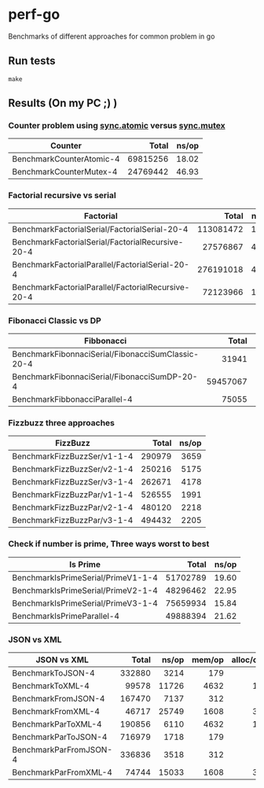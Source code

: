# perf-go
Benchmarks of different approaches for common problem in go

## Run tests
```
make
```

## Results (On my PC ;) )

### Counter problem using [sync.atomic](https://pkg.go.dev/sync/atomic) versus [sync.mutex](https://pkg.go.dev/sync#Mutex)
|Counter|Total|ns/op|
|-|-:|-:|
|BenchmarkCounterAtomic-4|69815256|18.02|
|BenchmarkCounterMutex-4|24769442|46.93|

### Factorial recursive vs serial
|Factorial|Total|ns/op|
|-|-:|-:|
|BenchmarkFactorialSerial/FactorialSerial-20-4|113081472|10.46|
|BenchmarkFactorialSerial/FactorialRecursive-20-4|27576867|40.32|
|BenchmarkFactorialParallel/FactorialSerial-20-4|276191018|4.326|
|BenchmarkFactorialParallel/FactorialRecursive-20-4|72123966|15.11|

### Fibonacci Classic vs DP
|Fibbonacci|Total|ns/op|
|-|-:|-:|
|BenchmarkFibonnaciSerial/FibonacciSumClassic-20-4|31941|37669|
|BenchmarkFibonnaciSerial/FibonacciSumDP-20-4|59457067|18.42|
|BenchmarkFibbonacciParallel-4|75055|15622|

### Fizzbuzz three approaches
|FizzBuzz|Total|ns/op|
|-|-:|-:|
|BenchmarkFizzBuzzSer/v1-1-4|290979|3659|
|BenchmarkFizzBuzzSer/v2-1-4|250216|5175|
|BenchmarkFizzBuzzSer/v3-1-4|262671|4178|
|BenchmarkFizzBuzzPar/v1-1-4|526555|1991|
|BenchmarkFizzBuzzPar/v2-1-4|480120|2218|
|BenchmarkFizzBuzzPar/v3-1-4|494432|2205|

### Check if number is prime, Three ways worst to best
|Is Prime|Total|ns/op|
|-|-:|-:|
|BenchmarkIsPrimeSerial/PrimeV1-1-4|51702789|19.60|
|BenchmarkIsPrimeSerial/PrimeV2-1-4|48296462|22.95|
|BenchmarkIsPrimeSerial/PrimeV3-1-4|75659934|15.84|
|BenchmarkIsPrimeParallel-4|49888394|21.62|


### JSON vs XML
|JSON vs XML|Total|ns/op|mem/op|alloc/op|
|-|-:|-:|-:|-:|
|BenchmarkToJSON-4|332880|3214|179|3|
|BenchmarkToXML-4|99578|11726|4632|11|
|BenchmarkFromJSON-4|167470|7137|312|7|
|BenchmarkFromXML-4|46717|25749|1608|34|
|BenchmarkParToXML-4|190856|6110|4632|11|
|BenchmarkParToJSON-4|716979|1718|179|3|
|BenchmarkParFromJSON-4|336836|3518|312|7|
|BenchmarkParFromXML-4|74744|15033|1608|34|

